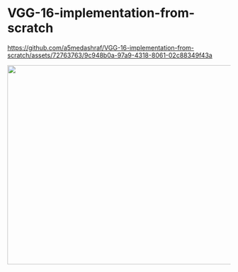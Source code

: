 # VGG-16-implementation-from-scratch

https://github.com/a5medashraf/VGG-16-implementation-from-scratch/assets/72763763/9c948b0a-97a9-4318-8061-02c88349f43a

<img src="https://github.com/a5medashraf/VGG-16-implementation-from-scratch/issues/1#issue-2026361709" width="950" height="450">
